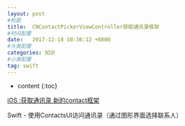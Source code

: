 ```yaml
---
layout: post
#标题
title:  CNContactPickerViewController获取通讯录框架
#时间配置
date:   2017-12-18 10:36:12 +0800
#大类配置
categories: 知识
#小类配置
tag: swift
---
```


* content
{:toc}

<a href="http://blog.csdn.net/y940307/article/details/50605015" target="_blank">iOS :获取通讯录 新的contact框架</a><br>

Swift - 使用ContactsUI访问通讯录（通过图形界面选择联系人）